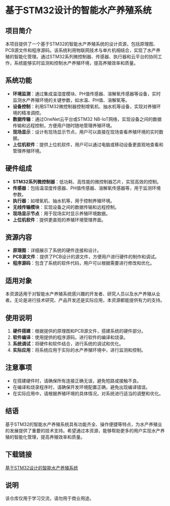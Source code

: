 # 基于STM32设计的智能水产养殖系统

## 项目简介

本项目提供了一个基于STM32的智能水产养殖系统的设计资源，包括原理图、PCB源文件和程序源码。该系统利用物联网技术与单片机相结合，实现了水产养殖的智能化管理。通过STM32系列微控制器、传感器、执行器和云平台的协同工作，系统能够实时监测和控制水产养殖环境，提高养殖效率和质量。

## 系统功能

- **环境监测**：通过集成温湿度模块、PH值传感器、溶解氧传感器等设备，实时监测水产养殖环境的关键参数，如水温、PH值、溶解氧等。
- **设备控制**：利用STM32微控制器控制增氧机、抽水机等设备，实现对养殖环境的精准调控。
- **数据传输**：通过OneNet云平台或STM32 NB-IoT网络，实现设备之间的数据传输和远程控制，方便用户随时随地管理养殖环境。
- **现场显示**：设计有现场显示节点，用户可以直接在现场查看养殖环境的实时数据。
- **上位机软件**：提供上位机软件，用户可以通过电脑或移动设备更直观地查看和管理养殖环境。

## 硬件组成

- **STM32系列微控制器**：低功耗、高性能的微控制器芯片，实现高效的控制。
- **传感器**：包括温湿度传感器、PH值传感器、溶解氧传感器等，用于监测环境参数。
- **执行器**：如增氧机、抽水机等，用于控制养殖环境。
- **无线传输模块**：实现设备之间的数据传输和远程控制。
- **现场显示节点**：用于现场实时显示养殖环境数据。
- **上位机软件**：提供更直观的养殖环境管理界面。

## 资源内容

- **原理图**：详细展示了系统的硬件连接和设计。
- **PCB源文件**：提供了PCB设计的源文件，方便用户进行硬件的制作和调试。
- **程序源码**：包含了系统的软件代码，用户可以根据需要进行修改和优化。

## 适用对象

本资源适用于对智能水产养殖系统感兴趣的开发者、研究人员以及水产养殖从业者。无论是进行技术研究、产品开发还是实际应用，本资源都能提供有力的支持。

## 使用说明

1. **硬件搭建**：根据提供的原理图和PCB源文件，搭建系统的硬件部分。
2. **软件编译**：使用提供的程序源码，进行软件的编译和烧录。
3. **系统调试**：将硬件和软件结合，进行系统的调试和优化。
4. **实际应用**：将系统应用于实际的水产养殖环境中，进行监测和控制。

## 注意事项

- 在搭建硬件时，请确保所有连接正确无误，避免短路或接触不良。
- 在编译和烧录程序时，请确保开发环境配置正确，避免出现编译错误。
- 在实际应用中，请根据养殖环境的具体情况，对系统进行适当的调整和优化。

## 结语

基于STM32的智能水产养殖系统具有功能齐全、操作便捷等特点，为水产养殖业的发展提供了重要的技术支持。希望通过本资源，能够帮助更多的用户实现水产养殖的智能化管理，提高养殖效率和质量。

## 下载链接
[基于STM32设计的智能水产养殖系统](https://pan.quark.cn/s/b59051ed0280)

## 说明

该仓库仅用于学习交流，请勿用于商业用途。
